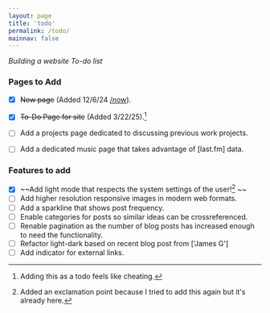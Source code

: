 ```yaml
---
layout: page
title: 'todo'
permalink: /todo/
mainnav: false
---
```


_Building a website To-do list_

### Pages to Add
- [X]  ~~Now page~~ (Added 12/6/24 [/now]).
- [X]  ~~To-Do Page for site~~ (Added 3/22/25).[^1]
- [ ]  Add a projects page dedicated to discussing previous work projects.
- [ ]  Add a dedicated music page that takes advantage of [last.fm] data.


### Features to add
- [X]  ~~Add light mode that respects the system settings of the user![^2] ~~
- [ ]  Add higher resolution responsive images in modern web formats.
- [ ]  Add a sparkline that shows post frequency.
- [ ]  Enable categories for posts so similar ideas can be crossreferenced.
- [ ]  Renable pagination as the number of blog posts has increased enough to need the functionality.
- [ ] Refactor light-dark based on recent blog post from ['James G']
- [ ] Add indicator for external links.

[/now]: /now
[last.frm]: https://last.fm
[James G]: https://jamesg.blog/2025/04/03/light-dark-root

[^1]: Adding this as a todo feels like cheating.
[^2]: Added an exclamation point because I tried to add this again but it's already here.